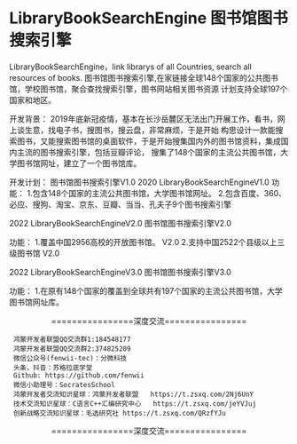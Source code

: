 # LibraryBookSearchEngine 图书馆图书搜索引擎
LibraryBookSearchEngine，link librarys  of all Countries, search all resources of books. 
图书馆图书搜索引擎,在家链接全球148个国家的公共图书馆，学校图书馆，聚合查找搜索引擎，图书网站相关图书资源
计划支持全球197个国家和地区。

开发背景：
2019年底新冠疫情，基本在长沙岳麓区无法出门开展工作，看书，网上谈生意，找电子书，搜图书，搜云盘，非常麻烦，于是开始
构思设计一款能搜索图书，又能搜索图书馆的桌面软件，于是开始搜集国内外的图书馆资料，集成国内主流的图书搜索引擎，包括豆瓣评论，
搜集了148个国家的主流公共图书馆，大学图书馆网址，建立了一个图书馆库。

开发计划：
图书馆图书搜索引擎V1.0
2020  LibraryBookSearchEngineV1.0 
功能：
1.包含148个国家的主流公共图书馆，大学图书馆网址。
2.包含百度、360、必应、搜狗、淘宝、京东、豆瓣、当当、孔夫子9个图书搜索引擎

2022  LibraryBookSearchEngineV2.0
图书馆图书搜索引擎V2.0

功能：
1.覆盖中国2956高校的开放图书馆。  V2.0
2.支持中国2522个县级以上三级图书馆 V2.0

2022  LibraryBookSearchEngineV3.0
图书馆图书搜索引擎V3.0

功能：
1.在原有148个国家的覆盖到全球共有197个国家的主流公共图书馆，大学图书馆网址库。



<p align="center">
================深度交流================
</p>


<p align="center">
  
	 鸿蒙开发者联盟QQ交流群1:184548177
	 鸿蒙开发者联盟QQ交流群2:374825209
	 微信公众号(fenwii-tec)：分微科技
	 头条，抖音：苏格拉底学堂
	 Github: https://github.com/fenwii
	 微信小助理号：SocratesSchool
	 鸿蒙开发者交流知识星球：鸿蒙开发者联盟   https://t.zsxq.com/2Nj6UnY 
	 技术交流知识星球：C语言C++汇编研究中心   https://t.zsxq.com/jeYVJuj
     创新战略交流知识星球：毛选研究社 https://t.zsxq.com/QRzfYJu 
		 
</p>  
<p align="center">
================深度交流================
</p>

